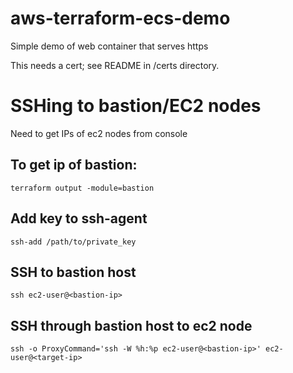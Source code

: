 # aws-terraform-ecs-demo

Simple demo of web container that serves https

This needs a cert; see README in /certs directory.

# SSHing to bastion/EC2 nodes

Need to get IPs of ec2 nodes from console

## To get ip of bastion:
`terraform output -module=bastion`

## Add key to ssh-agent
`ssh-add /path/to/private_key`

## SSH to bastion host
`ssh ec2-user@<bastion-ip>`

## SSH through bastion host to ec2 node
`ssh -o ProxyCommand='ssh -W %h:%p ec2-user@<bastion-ip>' ec2-user@<target-ip>`

